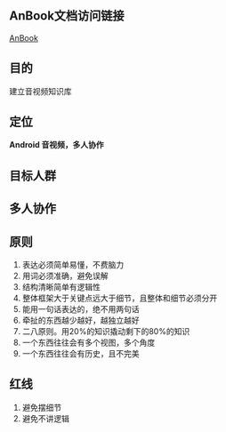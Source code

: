 
## AnBook文档访问链接
[AnBook](https://llzywhy.github.io/AnBook/)

## 目的
建立音视频知识库

## 定位
**Android 音视频，多人协作**​

## 目标人群

## 多人协作

## 原则

1. 表达必须简单易懂，不费脑力
2. 用词必须准确，避免误解
3. 结构清晰简单有逻辑性
4. 整体框架大于关键点远大于细节，且整体和细节必须分开
5. 能用一句话表达的，绝不用两句话
6. 牵扯的东西越少越好，越独立越好
7. 二八原则。用20%的知识撬动剩下的80%的知识
8. 一个东西往往会有多个视图，多个角度
9. 一个东西往往会有历史，且不完美

## 红线

1. 避免摆细节
2. 避免不讲逻辑
